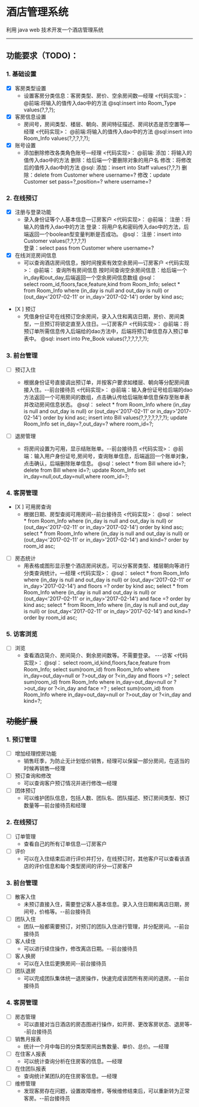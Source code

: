# 酒店管理系统

利用 java web 技术开发一个酒店管理系统

---

## 功能要求（TODO)：

### 1. 基础设置
  - [X] 客房类型设置
    - 设置客房分类信息：客房类型、房价、空余房间数—经理
    <代码实现>：
             @前端:将输入的值传入dao中的方法
             @sql:insert into Room_Type values(?,?,?);
  - [X] 客房信息设置
    - 房间号，房间类型、楼层、朝向、房间特征描述、房间状态是否空置等—经理
    <代码实现>：
             @前端:将输入的值传入dao中的方法
             @sql:insert into Room_Info values(?,?,?,?,?);
  - [X] 账号设置
    - 添加删除修改各类角色账号—经理
    <代码实现>：
             @前端:
                  添加：将输入的值传入dao中的方法
                  删除：给后端一个要删除对象的用户名
                  修改：将修改后的值传入dao中的方法
             @sql:
                  添加：insert into  Staff values(?,?,?)
                  删除：delete from  Customer where username=?
                  修改：update Customer set pass=?,position=? where username=?
                      
### 2. 在线预订
  - [X] 注册与登录功能
    - 录入身份证等个人基本信息—订房客户
    <代码实现>：
              @前端：
                   注册：将输入的值传入dao中的方法
                   登录：将用户名和密码传入dao中的方法，后端返回一个boolean型变量判断是否成功。
              @sql：
                   注册：insert into Customer values(?,?,?,?,?)   
                   登录：select pass from Customer  where username=?
  - [X] 在线浏览房间信息
    - 可以查询酒店房间信息，按时间搜索有效空余房间—订房客户
    <代码实现>：
              @前端：
                   查询所有房间信息
                   按时间查询空余房间信息：给后端一个in_day和out_day,后端返回一个空余房间信息数组
              @sql：     
                   select room_id,floors,face,feature,kind from Room_Info;
                   select * from Room_Info where (in_day is null and out_day is null) or (out_day<'2017-02-11' or in_day>'2017-02-14')
                                      order by kind asc;
    
  - [X ] 预订
    - 凭借身份证号在线预订空余房间，录入入住和离店日期，房价、房间类型，一旦预订将锁定直至入住日。—订房客户
    <代码实现>：
              @前端：将预订单所需信息传入后端给的dao方法中，后端将预订单信息存入预订单表中。
              @sql: insert into Pre_Book values(?,?,?,?,?,?);
### 3. 前台管理
  - [ ] 预订入住
    - 根据身份证号直接调出预订单，并按客户要求如楼层、朝向等分配房间直接入住。--前台接待员
    <代码实现>：
              @前端：输入身份证号给后端的dao方法返回一个可用房间的数组，点击确认传给后端账单信息保存至账单表
                     并改动房间信息状态。
              @sql： select * from Room_Info where (in_day is null and out_day is null) or (out_day<'2017-02-11' or in_day>'2017-02-14')
                                      order by kind asc;
                    insert into Bill values(?,?,?,?,?,?,?);
                    update Room_Info set in_day=?,out_day=? where room_id=?;
                    
  - [ ] 退房管理
    - 将房间设置为可用，显示结账账单。--前台接待员
    <代码实现>：
              @前端：输入用户身份证号,房间号，查询账单信息，后端返回一个账单对象，点击确认，后端删除账单信息。
              @sql：select * from Bill where id=?;
                    delete from Bill where id=?;
                    update Room_Info set in_day=null,out_day=null,where room_id=?;
                    
### 4. 客房管理
  - [X ] 可用房查询
    - 根据日期、房型查阅可用房间--前台接待员
    <代码实现>：
             @sql：  select * from Room_Info where (in_day is null and out_day is null) or (out_day<'2017-02-11' or in_day>'2017-02-14')
                                     order by kind asc;
                    select * from Room_Info where (in_day is null and out_day is null) or (out_day<'2017-02-11' or in_day>'2017-02-14') 
                   and kind=? order by room_id asc;
  - [ ] 房态统计
    - 用表格或图形显示整个酒店房间状态，可以分客房类型、楼层朝向等进行分类查询统计。—经理
    <代码实现>：
             @sql：  select * from Room_Info where (in_day is null and out_day is null) or (out_day<'2017-02-11' or in_day>'2017-02-14')
                   and floors =? order by kind asc;
                     select * from Room_Info where (in_day is null and out_day is null) or (out_day<'2017-02-11' or in_day>'2017-02-14') 
                   and face =? order by kind asc;
                    select * from Room_Info where (in_day is null and out_day is null) or (out_day<'2017-02-11' or in_day>'2017-02-14')
                   and kind=? order by room_id asc;
### 5. 访客浏览
  - [ ] 浏览
    - 查看酒店简介、房间简介、剩余房间数等。不需要登录。 ---访客
    <代码实现>：
             @sql： select room_id,kind,floors,face,feature from Room_Info;
                   select sum(room_id) from Room_Info where in_day=out_day=null or ?>out_day or ?<in_day 
                   and floors =? ;
                   select sum(room_id) from Room_Info where in_day=out_day=null or ?>out_day or ?<in_day 
                   and face =? ;
                   select sum(room_id) from Room_Info where in_day=out_day=null or ?>out_day or ?<in_day 
                   and kind=?;
    

## ~~功能扩展~~

### 1. 预订管理
  - [ ] 增加经理控房功能
    - 销售旺季，为防止无计划低价销售，经理可以保留一部分房间，在适当的时候再销售—经理
  - [ ] 预订查询和修改
    - 可以查询客户预订情况并进行修改—经理
  - [ ] 团体预订
    - 可以维护团队信息，包括人数、团队名、团队描述、预订房间类型、预订数量等—前台接待员和经理
### 2. 在线预订
  - [ ] 订单管理
    - 查看自己的所有订单信息—订房客户
  - [ ] 评价
    - 可以在入住结束后进行评价并打分，在线预订时，其他客户可以查看该酒店的评价信息和每个类型房间的评分—订房客户
### 3. 前台管理
  - [ ] 散客入住
    - 未预订直接入住，需要登记客人基本信息。录入入住日期和离店日期，房间号，价格等。--前台接待员
  - [ ] 团队入住
    - 团队一般都需要预订，对预订的团队入住进行管理，并分配房间。--前台接待员
  - [ ] 客人续住
    - 可以进行续住操作，修改离店日期。--前台接待员
  - [ ] 客人换房
    - 可以在入住后更换房间--前台接待员
  - [ ] 团队退房
    - 可以完成团队集体统一退房操作，快速完成该团所有房间的退房。--前台接待员
### 4. 客房管理
  - [ ] 房态管理
    - 可以直接对当日酒店的房态图进行操作，如开房、更改客房状态、退房等--前台接待员
  - [ ] 销售月报表
    - 统计一个月中每日的分类型房间出售数量、单价、总价。—经理
  - [ ] 在住客人报表
    - 可以统计查询分析在住房客的信息。—经理
  - [ ] 在住团队报表
    - 查询统计某团队的在住房客信息。—经理
  - [ ] 维修管理
    - 发现客房存在问题，设置故障维修，等候维修结束后，可以重新转为正常客房。--前台接待员